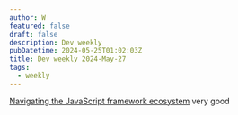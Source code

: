 ```yaml
---
author: W
featured: false
draft: false
description: Dev weekly
pubDatetime: 2024-05-25T01:02:03Z
title: Dev weekly 2024-May-27
tags:
  - weekly
---
```


[Navigating the JavaScript framework ecosystem](https://www.youtube.com/watch?v=XaNqdlfVF-M) very good

[]()

[]()

[]()

[]()

[]()

[]()
